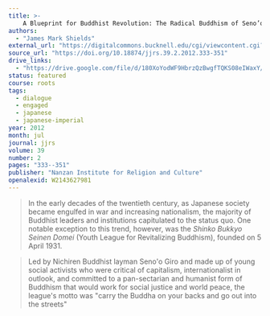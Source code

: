 ```yaml
---
title: >-
    A Blueprint for Buddhist Revolution: The Radical Buddhism of Seno’o Girō (1889–1961) and the Youth League for Revitalizing Buddhism
authors:
  - "James Mark Shields"
external_url: "https://digitalcommons.bucknell.edu/cgi/viewcontent.cgi?article=1650&context=fac_journ"
source_url: "https://doi.org/10.18874/jjrs.39.2.2012.333-351"
drive_links:
  - "https://drive.google.com/file/d/180XoYodWF9HbrzQzBwgfTQKS08eIWaxY/view?usp=drivesdk"
status: featured
course: roots
tags:
  - dialogue
  - engaged
  - japanese
  - japanese-imperial
year: 2012
month: jul
journal: jjrs
volume: 39
number: 2
pages: "333--351"
publisher: "Nanzan Institute for Religion and Culture"
openalexid: W2143627981
---
```


> In the early decades of the twentieth century, as Japanese society became engulfed in war and increasing nationalism, the majority of Buddhist leaders and institutions capitulated to the status quo.
> One notable exception to this trend, however, was the *Shinko Bukkyo Seinen Domei* (Youth League for Revitalizing Buddhism), founded on 5 April 1931.

> Led by Nichiren Buddhist layman Seno'o Giro and made up of young social activists who were critical of capitalism, internationalist in outlook, and committed to a pan-sectarian and humanist form of  Buddhism that would work for social justice and world peace, the league's motto was "carry the Buddha on your backs and go out into the streets"

